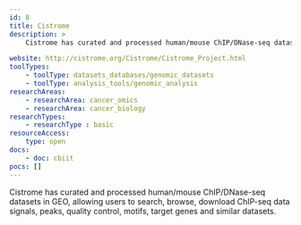 ```yaml
---
id: 8
title: Cistrome
description: >
    Cistrome has curated and processed human/mouse ChIP/DNase-seq datasets in Gene Expression Omnibus (GEO), allowing users to search, browse, download ChIP-seq data signals, peaks, quality control, motifs, target genes and similar datasets.

website: http://cistrome.org/Cistrome/Cistrome_Project.html
toolTypes:
    - toolType: datasets_databases/genomic_datasets
    - toolType: analysis_tools/genomic_analysis
researchAreas:
    - researchArea: cancer_omics
    - researchArea: cancer_biology
researchTypes:
    - researchType : basic
resourceAccess:
    type: open
docs:
    - doc: cbiit
pocs: []        
---
```

Cistrome has curated and processed human/mouse ChIP/DNase-seq datasets in GEO, allowing users to search, browse, download ChIP-seq data signals, peaks, quality control, motifs, target genes and similar datasets.
